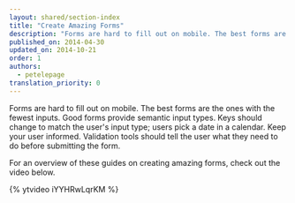 ```yaml
---
layout: shared/section-index
title: "Create Amazing Forms"
description: "Forms are hard to fill out on mobile. The best forms are the ones with the fewest inputs."
published_on: 2014-04-30
updated_on: 2014-10-21
order: 1
authors:
  - petelepage
translation_priority: 0
---
```


<p class="intro">
  Forms are hard to fill out on mobile. The best forms are the ones with the fewest inputs. Good forms provide semantic input types. Keys should change to match the user's input type; users pick a date in a calendar. Keep your user informed. Validation tools should tell the user what they need to do before submitting the form.
</p>

For an overview of these guides on creating amazing forms, check out the video below.

{% ytvideo iYYHRwLqrKM %}
